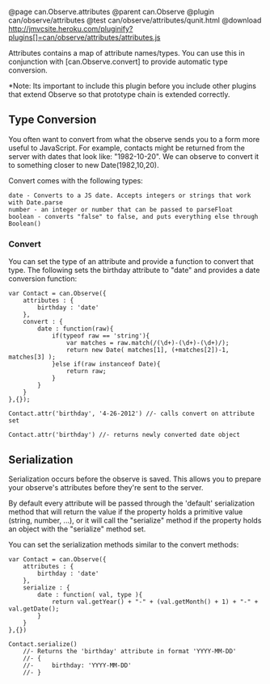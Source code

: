 @page can.Observe.attributes
@parent can.Observe
@plugin can/observe/attributes
@test can/observe/attributes/qunit.html
@download http://jmvcsite.heroku.com/pluginify?plugins[]=can/observe/attributes/attributes.js

Attributes contains a map of attribute names/types. You can use this in conjunction with 
[can.Observe.convert] to provide automatic type conversion.
	
*Note: Its important to include this plugin before you include other plugins that 
extend Observe so that prototype chain is extended correctly.

## Type Conversion

You often want to convert from what the observe sends you to a form more useful to JavaScript. 
For example, contacts might be returned from the server with dates that look like: "1982-10-20". 
We can observe to convert it to something closer to new Date(1982,10,20).

Convert comes with the following types:

	date - Converts to a JS date. Accepts integers or strings that work with Date.parse
	number - an integer or number that can be passed to parseFloat
	boolean - converts "false" to false, and puts everything else through Boolean()

### Convert

You can set the type of an attribute and provide a function to convert that type. 
The following sets the birthday attribute to "date" and provides a date conversion function:

	var Contact = can.Observe({
		attributes : {
			birthday : 'date'
		},
		convert : {
			date : function(raw){
				if(typeof raw == 'string'){
					var matches = raw.match(/(\d+)-(\d+)-(\d+)/);
					return new Date( matches[1], (+matches[2])-1, matches[3] );
				}else if(raw instanceof Date){
					return raw;
				}
			}
		}
	},{});

	Contact.attr('birthday', '4-26-2012') //- calls convert on attribute set
	
	Contact.attr('birthday') //- returns newly converted date object

## Serialization

Serialization occurs before the observe is saved. This allows you to prepare your observe's
attributes before they're sent to the server.

By default every attribute will be passed through the 'default' serialization method 
that will return the value if the property holds a primitive value (string, number, ...), 
or it will call the "serialize" method if the property holds an object with the "serialize" method set.

You can set the serialization methods similar to the convert methods:

	var Contact = can.Observe({
		attributes : { 
			birthday : 'date'
		},
		serialize : {
			date : function( val, type ){
				return val.getYear() + "-" + (val.getMonth() + 1) + "-" + val.getDate(); 
			}
		}
	},{})
	
	Contact.serialize()
		//- Returns the 'birthday' attribute in format 'YYYY-MM-DD'
		//- {
		//- 	birthday: 'YYYY-MM-DD'
		//- }
